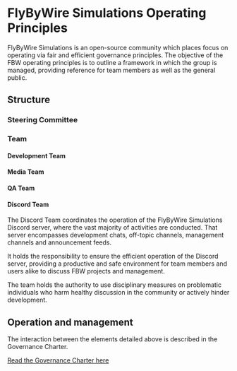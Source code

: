 # FlyByWire Simulations Operating Principles

FlyByWire Simulations is an open-source community which places focus on operating via fair and efficient
governance principles. The objective of the FBW operating principles is to outline a framework in which the group
is managed, providing reference for team members as well as the general public.

## Structure

### Steering Committee

### Team

#### Development Team

#### Media Team

#### QA Team

#### Discord Team

The Discord Team coordinates the operation of the FlyByWire Simulations Discord server, where the vast majority of
activities are conducted. That server encompasses development chats, off-topic channels, management channels and announcement feeds.

It holds the responsibility to ensure the efficient operation of the Discord server, providing a productive and
safe environment for team members and users alike to discuss FBW projects and management.

The team holds the authority to use disciplinary measures on problematic individuals who harm healthy discussion in the
community or actively hinder development.


## Operation and management

The interaction between the elements detailed above is described in the Governance Charter.

[Read the Governance Charter here](charter.md)
